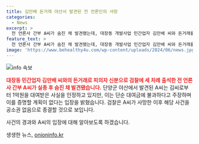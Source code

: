 ```yaml
---
title: 김만배 돈거래 야산서 발견된 전 언론인의 사망
categories:
  - News
excerpt: >
  전 언론사 간부 A씨가 숨진 채 발견됐는데, 대장동 개발사업 민간업자 김만배 씨와 돈거래를 한 혐의를 받고 있었다. A씨는 김씨로부터 1억원을 빌린 사실이 확인돼 검찰 수사를 받았고, 김씨로부터 돈거래를 대가로 양호한 기사를 작성하거나 불리한 기사를 막아달라는 청탁을 받았을 의심된다. A씨의 사망으로 해당 사건이 종결될 것으로 보이나 A씨 측은 검찰 수사 과정에 대해 문제를 삼지 않을 계획이라고 전해졌다.
feature_text: >
  전 언론사 간부 A씨가 숨진 채 발견됐는데, 대장동 개발사업 민간업자 김만배 씨와 돈거래를 한 혐의를 받고 있었다. A씨는 김씨로부터 1억원을 빌린 사실이 확인돼 검찰 수사를 받았고, 김씨로부터 돈거래를 대가로 양호한 기사를 작성하거나 불리한 기사를 막아달라는 청탁을 받았을 의심된다. A씨의 사망으로 해당 사건이 종결될 것으로 보이나 A씨 측은 검찰 수사 과정에 대해 문제를 삼지 않을 계획이라고 전해졌다.
image: 'https://www.behealthy4u.com/wp-content/uploads/2024/06/news.jpg'
---
```


<p><img src="https://www.behealthy4u.com/wp-content/uploads/2024/06/news.jpg" alt="info 속보" /></p>

<p><b><span style="color: #ee2323;">대장동 민간업자 김만배 씨와의 돈거래로 피의자 신분으로 검찰에 세 차례 출석한 전 언론사 간부 A씨가 실종 후 숨진 채 발견됐습니다.</span></b> 단양군 야산에서 발견된 A씨는 김씨로부터 1억원을 대여받은 사실을 인정하고 있지만, 이는 단순 대여금에 불과하다고 주장하며 이를 증명할 계획이 없다는 입장을 밝혔습니다. 검찰은 A씨가 사망한 이후 해당 사건을 공소권 없음으로 종결할 것으로 보입니다.</p>

<p>사건의 경과와 A씨의 입장에 대해 알아보도록 하겠습니다.</p>
생생한 뉴스, <a href="https://onioninfo.kr" rel="dofollow">onioninfo.kr</a>


